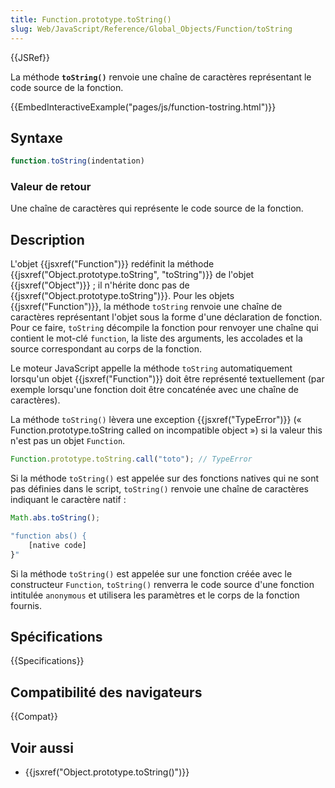 ```yaml
---
title: Function.prototype.toString()
slug: Web/JavaScript/Reference/Global_Objects/Function/toString
---
```


{{JSRef}}

La méthode **`toString()`** renvoie une chaîne de caractères représentant le code source de la fonction.

{{EmbedInteractiveExample("pages/js/function-tostring.html")}}

## Syntaxe

```js
function.toString(indentation)
```

### Valeur de retour

Une chaîne de caractères qui représente le code source de la fonction.

## Description

L'objet {{jsxref("Function")}} redéfinit la méthode {{jsxref("Object.prototype.toString", "toString")}} de l'objet {{jsxref("Object")}} ; il n'hérite donc pas de {{jsxref("Object.prototype.toString")}}. Pour les objets {{jsxref("Function")}}, la méthode `toString` renvoie une chaîne de caractères représentant l'objet sous la forme d'une déclaration de fonction. Pour ce faire, `toString` décompile la fonction pour renvoyer une chaîne qui contient le mot-clé `function`, la liste des arguments, les accolades et la source correspondant au corps de la fonction.

Le moteur JavaScript appelle la méthode `toString` automatiquement lorsqu'un objet {{jsxref("Function")}} doit être représenté textuellement (par exemple lorsqu'une fonction doit être concaténée avec une chaîne de caractères).

La méthode `toString()` lèvera une exception {{jsxref("TypeError")}} (« Function.prototype.toString called on incompatible object ») si la valeur this n'est pas un objet `Function`.

```js example-bad
Function.prototype.toString.call("toto"); // TypeError
```

Si la méthode `toString()` est appelée sur des fonctions natives qui ne sont pas définies dans le script, `toString()` renvoie une chaîne de caractères indiquant le caractère natif :

```js
Math.abs.toString();

"function abs() {
    [native code]
}"
```

Si la méthode `toString()` est appelée sur une fonction créée avec le constructeur `Function`, `toString()` renverra le code source d'une fonction intitulée `anonymous` et utilisera les paramètres et le corps de la fonction fournis.

## Spécifications

{{Specifications}}

## Compatibilité des navigateurs

{{Compat}}

## Voir aussi

- {{jsxref("Object.prototype.toString()")}}
